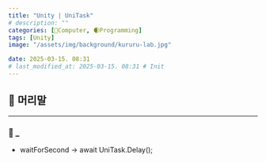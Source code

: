 ```yaml
---
title: "Unity | UniTask"
# description: ""
categories: [💫Computer, 🌒Programming]
tags: [Unity]
image: "/assets/img/background/kururu-lab.jpg"

date: 2025-03-15. 08:31
# last_modified_at: 2025-03-15. 08:31 # Init
---
```


## 💫 머리말

---

### 🫧 _

- waitForSecond -> await UniTask.Delay();
